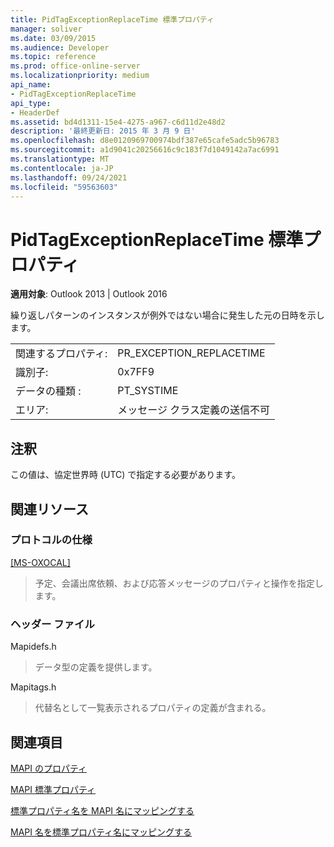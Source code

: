 ```yaml
---
title: PidTagExceptionReplaceTime 標準プロパティ
manager: soliver
ms.date: 03/09/2015
ms.audience: Developer
ms.topic: reference
ms.prod: office-online-server
ms.localizationpriority: medium
api_name:
- PidTagExceptionReplaceTime
api_type:
- HeaderDef
ms.assetid: bd4d1311-15e4-4275-a967-c6d11d2e48d2
description: '最終更新日: 2015 年 3 月 9 日'
ms.openlocfilehash: d8e0120969700974bdf387e65cafe5adc5b96783
ms.sourcegitcommit: a1d9041c20256616c9c183f7d1049142a7ac6991
ms.translationtype: MT
ms.contentlocale: ja-JP
ms.lasthandoff: 09/24/2021
ms.locfileid: "59563603"
---
```

# <a name="pidtagexceptionreplacetime-canonical-property"></a>PidTagExceptionReplaceTime 標準プロパティ

  
  
**適用対象**: Outlook 2013 | Outlook 2016 
  
繰り返しパターンのインスタンスが例外ではない場合に発生した元の日時を示します。
  
|||
|:-----|:-----|
|関連するプロパティ:  <br/> |PR_EXCEPTION_REPLACETIME  <br/> |
|識別子:  <br/> |0x7FF9  <br/> |
|データの種類 :   <br/> |PT_SYSTIME  <br/> |
|エリア:  <br/> |メッセージ クラス定義の送信不可  <br/> |
   
## <a name="remarks"></a>注釈

この値は、協定世界時 (UTC) で指定する必要があります。
  
## <a name="related-resources"></a>関連リソース

### <a name="protocol-specifications"></a>プロトコルの仕様

[[MS-OXOCAL]](https://msdn.microsoft.com/library/09861fde-c8e4-4028-9346-e7c214cfdba1%28Office.15%29.aspx)
  
> 予定、会議出席依頼、および応答メッセージのプロパティと操作を指定します。
    
### <a name="header-files"></a>ヘッダー ファイル

Mapidefs.h
  
> データ型の定義を提供します。
    
Mapitags.h
  
> 代替名として一覧表示されるプロパティの定義が含まれる。
    
## <a name="see-also"></a>関連項目



[MAPI のプロパティ](mapi-properties.md)
  
[MAPI 標準プロパティ](mapi-canonical-properties.md)
  
[標準プロパティ名を MAPI 名にマッピングする](mapping-canonical-property-names-to-mapi-names.md)
  
[MAPI 名を標準プロパティ名にマッピングする](mapping-mapi-names-to-canonical-property-names.md)

